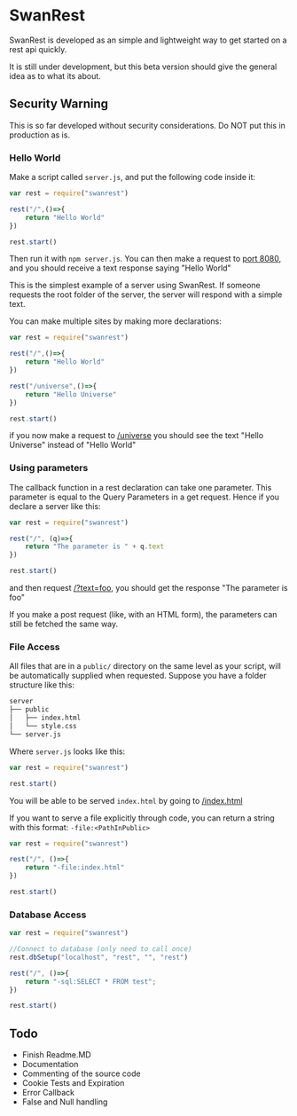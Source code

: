 # SwanRest
SwanRest is developed as an simple and lightweight way to get started on a rest api quickly.

It is still under development, but this beta version should give the general idea as to what its about.

## Security Warning
This is so far developed without security considerations. Do NOT put this in production as is.

### Hello World
Make a script called `server.js`, and put the following code inside it:
```javascript
var rest = require("swanrest")

rest("/",()=>{
    return "Hello World"
})

rest.start()
```

Then run it with `npm server.js`. You can then make a request to [port 8080](http://localhost:8080/), and you should receive a text response saying "Hello World"

This is the simplest example of  a server using SwanRest. If someone requests the root folder of the server, the server will respond with a simple text.

You can make multiple sites by making more declarations:

```javascript
var rest = require("swanrest")

rest("/",()=>{
    return "Hello World"
})

rest("/universe",()=>{
    return "Hello Universe"
})

rest.start()
```

if you now make a request to [/universe](http://localhost:8080/universe) you should see the text "Hello Universe" instead of "Hello World"

### Using parameters
The callback function in a rest declaration can take one parameter. This parameter is equal to the Query Parameters in a get request. Hence if you declare a server like this:
```javascript
var rest = require("swanrest")

rest("/", (q)=>{
    return "The parameter is " + q.text
})

rest.start()
```
and then request [/?text=foo](https://localhost:8080/?text=foo), you should get the response "The parameter is foo"

If you make a post request (like, with an HTML form), the parameters can still be fetched the same way.

### File Access

All files that are in a `public/` directory on the same level as your script, will be automatically supplied when requested. Suppose you have a folder structure like this:

```bash
server
├── public
│   ├── index.html
│   └── style.css
└── server.js
```
Where `server.js` looks like this:
```javascript
var rest = require("swanrest")

rest.start()
```
You will be able to be served `index.html` by going to [/index.html](http://localhost:8080/index.html)

If you want to serve a file explicitly through code, you can return a string with this format: `-file:<PathInPublic>`

```javascript
var rest = require("swanrest")

rest("/", ()=>{
    return "-file:index.html"
})

rest.start()
```

### Database Access

```javascript
var rest = require("swanrest")

//Connect to database (only need to call once)
rest.dbSetup("localhost", "rest", "", "rest")

rest("/", ()=>{
    return "-sql:SELECT * FROM test";
})

rest.start()
```

## Todo
 - Finish Readme.MD
 - Documentation
 - Commenting of the source code
 - Cookie Tests and Expiration
 - Error Callback
 - False and Null handling
